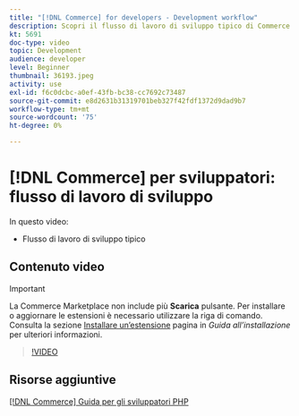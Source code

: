```yaml
---
title: "[!DNL Commerce] for developers - Development workflow"
description: Scopri il flusso di lavoro di sviluppo tipico di Commerce.
kt: 5691
doc-type: video
topic: Development
audience: developer
level: Beginner
thumbnail: 36193.jpeg
activity: use
exl-id: f6c0dcbc-a0ef-43fb-bc38-cc7692c73487
source-git-commit: e8d2631b31319701beb327f42fdf1372d9dad9b7
workflow-type: tm+mt
source-wordcount: '75'
ht-degree: 0%

---
```


# [!DNL Commerce] per sviluppatori: flusso di lavoro di sviluppo

In questo video:

- Flusso di lavoro di sviluppo tipico

## Contenuto video

>[!IMPORTANT]
>
>La Commerce Marketplace non include più **Scarica** pulsante. Per installare o aggiornare le estensioni è necessario utilizzare la riga di comando. Consulta la sezione [Installare un’estensione](https://experienceleague.adobe.com/docs/commerce-operations/installation-guide/tutorials/extensions.html) pagina in _Guida all’installazione_ per ulteriori informazioni.

>[!VIDEO](https://video.tv.adobe.com/v/36193?quality=12&learn=on)

## Risorse aggiuntive

[[!DNL Commerce] Guida per gli sviluppatori PHP](https://developer.adobe.com/commerce/php/development/)
